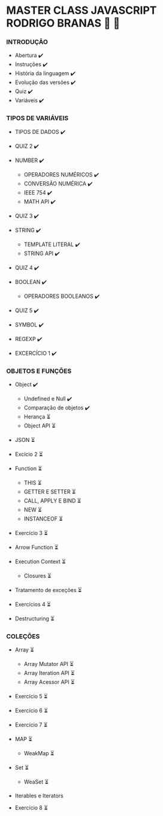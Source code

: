 # MASTER CLASS JAVASCRIPT RODRIGO BRANAS :rocket: :page_with_curl:

### INTRODUÇÃO

* Abertura :heavy_check_mark:
* Instruções :heavy_check_mark:
* História da linguagem :heavy_check_mark:
* Evolução das versões :heavy_check_mark:
* Quiz :heavy_check_mark:
* Variáveis :heavy_check_mark:

### TIPOS DE VARIÁVEIS

* TIPOS DE DADOS :heavy_check_mark:
* QUIZ 2 :heavy_check_mark:
* NUMBER :heavy_check_mark:
  * OPERADORES NUMÉRICOS :heavy_check_mark:
  * CONVERSÃO NUMÉRICA :heavy_check_mark:
  * IEEE 754 :heavy_check_mark:
  * MATH API :heavy_check_mark:

* QUIZ 3 :heavy_check_mark:
* STRING :heavy_check_mark:
  * TEMPLATE LITERAL :heavy_check_mark:
  * STRING API :heavy_check_mark:

* QUIZ 4 :heavy_check_mark:
* BOOLEAN :heavy_check_mark:
  * OPERADORES BOOLEANOS :heavy_check_mark:

* QUIZ 5 :heavy_check_mark:
* SYMBOL :heavy_check_mark:
* REGEXP :heavy_check_mark:
* EXCERCÍCIO 1 :heavy_check_mark:


### OBJETOS E FUNÇÕES 

* Object :heavy_check_mark:
   * Undefined e Null :heavy_check_mark:
   * Comparação de objetos :heavy_check_mark:
   * Herança :hourglass_flowing_sand:
   * Object API :hourglass_flowing_sand:

* JSON :hourglass_flowing_sand:
* Excício 2 :hourglass_flowing_sand:
* Function :hourglass_flowing_sand:
    * THIS :hourglass_flowing_sand:
    * GETTER E SETTER :hourglass_flowing_sand:
    * CALL, APPLY E BIND :hourglass_flowing_sand:
    * NEW :hourglass_flowing_sand:
    * INSTANCEOF :hourglass_flowing_sand:

* Exercício 3 :hourglass_flowing_sand:
* Arrow Function :hourglass_flowing_sand:
* Execution Context :hourglass_flowing_sand:
    * Closures :hourglass_flowing_sand:

* Tratamento de exceções :hourglass_flowing_sand:
* Exercícios 4 :hourglass_flowing_sand:
* Destructuring :hourglass_flowing_sand:


### COLEÇÕES 

* Array :hourglass_flowing_sand:
    * Array Mutator API :hourglass_flowing_sand:
    * Array Iteration API :hourglass_flowing_sand:
    * Array Acessor API :hourglass_flowing_sand:

* Exercício 5 :hourglass_flowing_sand:
* Exercício 6 :hourglass_flowing_sand:
* Exercício 7 :hourglass_flowing_sand:
* MAP :hourglass_flowing_sand:
    * WeakMap :hourglass_flowing_sand:

* Set :hourglass_flowing_sand:
    * WeaSet :hourglass_flowing_sand:

* Iterables e Iterators 
* Exercício 8 :hourglass_flowing_sand:

